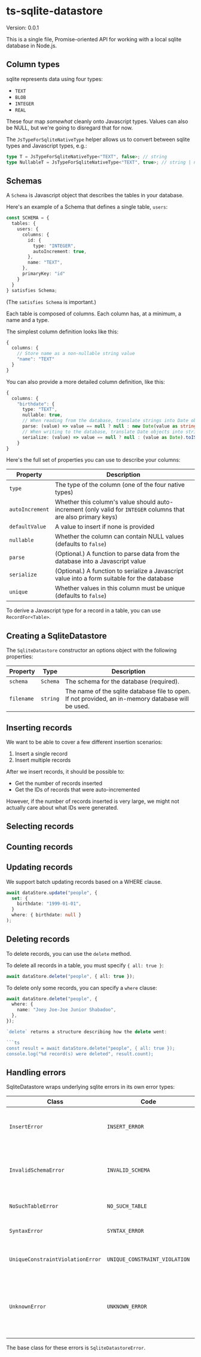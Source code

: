 # ts-sqlite-datastore

Version: 0.0.1

This is a single file, Promise-oriented API for working with a local sqlite
database in Node.js.

## Column types

sqlite represents data using four types:

- `TEXT`
- `BLOB`
- `INTEGER`
- `REAL`

These four map *somewhat* cleanly onto Javascript types. Values can also be
NULL, but we're going to disregard that for now.

The `JsTypeForSqliteNativeType` helper allows us to convert between sqlite types
and Javascript types, e.g.:

```ts
type T = JsTypeForSqliteNativeType<"TEXT", false>; // string
type NullableT = JsTypeForSqliteNativeType<"TEXT", true>; // string | null
```

## Schemas

A `Schema` is Javascript object that describes the tables in your database.

Here's an example of a Schema that defines a single table, `users`:

```ts
const SCHEMA = {
  tables: {
    users: {
      columns: {
        id: {
          type: "INTEGER",
          autoIncrement: true,
        },
        name: "TEXT",
      },
      primaryKey: "id"
    }
  }
} satisfies Schema;
```

(The `satisfies Schema` is important.)

Each table is composed of columns. Each column has, at a minimum, a name and a type.

The simplest column definition looks like this:

```ts
{
  columns: {
    // Store name as a non-nullable string value
    "name": "TEXT"
  }
}
```

You can also provide a more detailed column definition, like this:

```ts
{
  columns: {
    "birthdate": {
      type: "TEXT",
      nullable: true,
      // When reading from the database, translate strings into Date objects
      parse: (value) => value == null ? null : new Date(value as string),
      // When writing to the database, translate Date objects into strings
      serialize: (value) => value == null ? null : (value as Date).toISOString(),
    }
}
```

Here's the full set of properties you can use to describe your columns:

| Property       | Description                                                                 |
| -------------- | --------------------------------------------------------------------------- |
| `type`         | The type of the column (one of the four native types)                       |
| `autoIncrement`| Whether this column's value should auto-increment (only valid for `INTEGER` columns that are also primary keys) |
| `defaultValue` | A value to insert if none is provided                                       |
| `nullable`     | Whether the column can contain NULL values (defaults to `false`)            |
| `parse`        | (Optional.) A function to parse data from the database into a Javascript value |
| `serialize`    | (Optional.) A function to serialize a Javascript value into a form suitable for the database |
| `unique`       | Whether values in this column must be unique (defaults to `false`)          |

To derive a Javascript type for a record in a table, you can use
`RecordFor<Table>`.

## Creating a SqliteDatastore

The `SqliteDatastore` constructor an options object with the following properties:

| Property | Type | Description |
| -- | -- | -- |
| `schema` | `Schema` | The schema for the database (required). |
| `filename` | `string` | The name of the sqlite database file to open. If not provided, an in-memory database will be used. |

## Inserting records

We want to be able to cover a few different insertion scenarios:

1. Insert a single record
2. Insert multiple records

After we insert records, it should be possible to:

- Get the number of records inserted
- Get the IDs of records that were auto-incremented

However, if the number of records inserted is very large, we might not actually
care about what IDs were generated.

## Selecting records

## Counting records

## Updating records

We support batch updating records based on a WHERE clause.

```ts
await dataStore.update("people", {
  set: {
    birthdate: "1999-01-01",
  }
  where: { birthdate: null }
);
```

## Deleting records

To delete records, you can use the `delete` method.

To delete all records in a table, you must specify `{ all: true }`:

```ts
await dataStore.delete("people", { all: true });
```

To delete only some records, you can specify a `where` clause:

```ts
await dataStore.delete("people", {
  where: {
    name: "Joey Joe-Joe Junior Shabadoo",
  },
});

`delete` returns a structure describing how the delete went:

```ts
const result = await dataStore.delete("people", { all: true });
console.log("%d record(s) were deleted", result.count);
```

## Handling errors

SqliteDatastore wraps underlying sqlite errors in its own error types:

| Class | Code | Description |
| -- | -- | -- |
| `InsertError` | `INSERT_ERROR` | An error occurred while inserting a record. |
| `InvalidSchemaError` | `INVALID_SCHEMA` | The schema provided to the datastore is invalid. |
| `NoSuchTableError` | `NO_SUCH_TABLE` | The table does not exist. |
| `SyntaxError` | `SYNTAX_ERROR` | A syntax error occurred. |
| `UniqueConstraintViolationError` | `UNIQUE_CONSTRAINT_VIOLATION` | A unique constraint was violated. |
| `UnknownError` | `UNKNOWN_ERROR` | An unknown error occurred (see the error message for details). |

The base class for these errors is `SqliteDatastoreError`.
